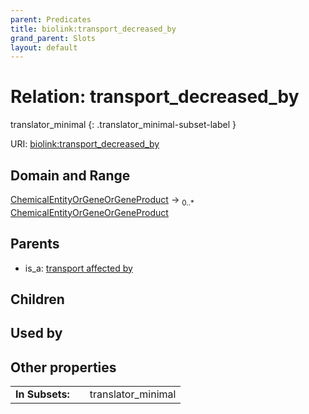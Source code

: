 ```yaml
---
parent: Predicates
title: biolink:transport_decreased_by
grand_parent: Slots
layout: default
---
```


# Relation: transport_decreased_by

translator_minimal
{: .translator_minimal-subset-label }




URI: [biolink:transport_decreased_by](https://w3id.org/biolink/vocab/transport_decreased_by)

## Domain and Range

[ChemicalEntityOrGeneOrGeneProduct](ChemicalEntityOrGeneOrGeneProduct.md) ->  <sub>0..\*</sub> [ChemicalEntityOrGeneOrGeneProduct](ChemicalEntityOrGeneOrGeneProduct.md)

## Parents

 *  is_a: [transport affected by](transport_affected_by.md)

## Children


## Used by


## Other properties

|  |  |  |
| --- | --- | --- |
| **In Subsets:** | | translator_minimal |

